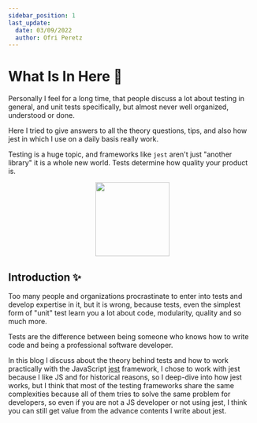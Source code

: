 ```yaml
---
sidebar_position: 1
last_update:
  date: 03/09/2022
  author: Ofri Peretz
---
```


# What Is In Here 🚀

Personally I feel for a long time, that people discuss a lot about testing in general, and unit tests specifically, but almost never well organized, understood or done.

Here I tried to give answers to all the theory questions, tips, and also how jest in which I use on a daily basis really work.

Testing is a huge topic, and frameworks like `jest` aren't just "another library" it is a whole new world.
Tests determine how quality your product is.

<p align="center">
    <img src="/img/unit-tests.svg" width="150" />
</p>

## Introduction ✨

Too many people and organizations procrastinate to enter into tests and develop expertise in it, but it is wrong, because tests, even the simplest form of "unit" test learn you a lot about code, modularity, quality and so much more.

Tests are the difference between being someone who knows how to write code and being a professional software developer.

In this blog I discuss about the theory behind tests and how to work practically with the JavaScript [jest](https://jestjs.io/) framework, I chose to work with jest because I like JS and for historical reasons, so I deep-dive into how jest works, but I think that most of the testing frameworks share the same complexities because all of them tries to solve the same problem for developers, so even if you are not a JS developer or not using jest, I think you can still get value from the advance contents I write about jest.
